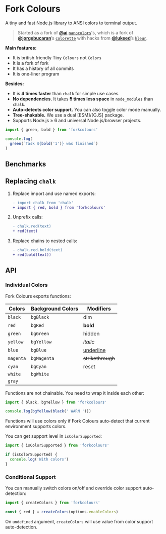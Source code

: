 # Fork Colours

A tiny and fast Node.js library to ANSI colors to terminal output.

>Started as a fork
> of [**@ai**](https://github.com/ai)
> [`nanocolors`](https://github.com/ai/nanocolors)'s, which is a fork
> of [**@jorgebucaran**](https://github.com/jorgebucaran/)’s
> [`colorette`](https://github.com/jorgebucaran/colorette) with hacks
> from [**@lukeed**](https://github.com/lukeed/)’s
> [`kleur`](https://github.com/lukeed/kleur).

**Main features:**

* It is british friendly Tiny `Colours` not `Colors`
* It is a fork of fork
* It has a history of all commits
* It is one-liner program

**Besides:**
* It is **4 times faster** than `chalk` for simple use cases.
* **No dependencies.** It takes **5 times less space** in `node_modules`
  than `chalk`.
* **Auto-detects color support.** You can also toggle color mode manually.
* **Tree-shakable.** We use a dual [ESM]/[CJS] package.
* Supports Node.js ≥ 6 and universal Node.js/browser projects.

```js
import { green, bold } from 'forkcolours'

console.log(
  green(`Task ${bold('1')} was finished`)
)
```

## Benchmarks


## Replacing `chalk`

1. Replace import and use named exports:

   ```diff
   - import chalk from 'chalk'
   + import { red, bold } from 'forkcolours'
   ```

2. Unprefix calls:

   ```diff
   - chalk.red(text)
   + red(text)
   ```

3. Replace chains to nested calls:

   ```diff
   - chalk.red.bold(text)
   + red(bold(text))
   ```
## API

### Individual Colors

Fork Colours exports functions:

| Colors    | Background Colors   | Modifiers         |
| --------- | ------------------- | ----------------- |
| `black`   | `bgBlack`           | dim               |
| `red`     | `bgRed`             | **bold**          |
| `green`   | `bgGreen`           | hidden            |
| `yellow`  | `bgYellow`          | _italic_          |
| `blue`    | `bgBlue`            | <u>underline</u>  |
| `magenta` | `bgMagenta`         | ~~strikethrough~~ |
| `cyan`    | `bgCyan`            | reset             |
| `white`   | `bgWhite`           |                   |
| `gray`    |                     |                   |

Functions are not chainable. You need to wrap it inside each other:

```js
import { black, bgYellow } from 'forkcolours'

console.log(bgYellow(black(' WARN ')))
```

Functions will use colors only if Fork Colours auto-detect that current
environment supports colors.

You can get support level in `isColorSupported`:

```js
import { isColorSupported } from 'forkcolours'

if (isColorSupported) {
  console.log('With colors')
}
```


### Conditional Support

You can manually switch colors on/off and override color support auto-detection:

```js
import { createColors } from 'forkcolours'

const { red } = createColors(options.enableColors)
```

On `undefined` argument, `createColors` will use value
from color support auto-detection.
